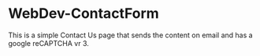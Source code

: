 # WebDev-ContactForm
This is a simple Contact Us page that sends the content on email and has a google reCAPTCHA vr 3. 
